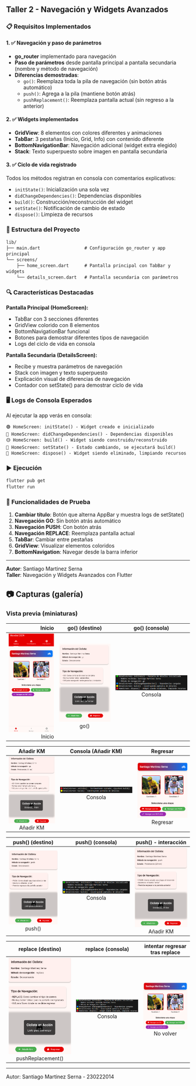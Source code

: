 ## Taller 2 - Navegación y Widgets Avanzados

### 📋 Requisitos Implementados

#### 1. ✅ Navegación y paso de parámetros
- **go_router** implementado para navegación
- **Paso de parámetros** desde pantalla principal a pantalla secundaria (nombre y método de navegación)
- **Diferencias demostradas**:
  - `go()`: Reemplaza toda la pila de navegación (sin botón atrás automático)
  - `push()`: Agrega a la pila (mantiene botón atrás)
  - `pushReplacement()`: Reemplaza pantalla actual (sin regreso a la anterior)

#### 2. ✅ Widgets implementados
- **GridView**: 8 elementos con colores diferentes y animaciones
- **TabBar**: 3 pestañas (Inicio, Grid, Info) con contenido diferente
- **BottomNavigationBar**: Navegación adicional (widget extra elegido)
- **Stack**: Texto superpuesto sobre imagen en pantalla secundaria

#### 3. ✅ Ciclo de vida registrado
Todos los métodos registran en consola con comentarios explicativos:
- `initState()`: Inicialización una sola vez
- `didChangeDependencies()`: Dependencias disponibles
- `build()`: Construcción/reconstrucción del widget
- `setState()`: Notificación de cambio de estado
- `dispose()`: Limpieza de recursos

### 📱 Estructura del Proyecto
```
lib/
├── main.dart                 # Configuración go_router y app principal
└── screens/
    ├── home_screen.dart      # Pantalla principal con TabBar y widgets
    └── details_screen.dart   # Pantalla secundaria con parámetros
```

### 🔍 Características Destacadas

**Pantalla Principal (HomeScreen):**
- TabBar con 3 secciones diferentes
- GridView colorido con 8 elementos
- BottomNavigationBar funcional
- Botones para demostrar diferentes tipos de navegación
- Logs del ciclo de vida en consola

**Pantalla Secundaria (DetailsScreen):**
- Recibe y muestra parámetros de navegación
- Stack con imagen y texto superpuesto
- Explicación visual de diferencias de navegación
- Contador con setState() para demostrar ciclo de vida

### 🖥️ Logs de Consola Esperados
Al ejecutar la app verás en consola:
```
🟢 HomeScreen: initState() - Widget creado e inicializado
🔵 HomeScreen: didChangeDependencies() - Dependencias disponibles
🟡 HomeScreen: build() - Widget siendo construido/reconstruido
🔴 HomeScreen: setState() - Estado cambiando, se ejecutará build()
🔴 HomeScreen: dispose() - Widget siendo eliminado, limpiando recursos
```

### ▶️ Ejecución
```bash
flutter pub get
flutter run
```

### 🎯 Funcionalidades de Prueba
1. **Cambiar título**: Botón que alterna AppBar y muestra logs de setState()
2. **Navegación GO**: Sin botón atrás automático
3. **Navegación PUSH**: Con botón atrás
4. **Navegación REPLACE**: Reemplaza pantalla actual
5. **TabBar**: Cambiar entre pestañas
6. **GridView**: Visualizar elementos coloridos
7. **BottomNavigation**: Navegar desde la barra inferior

---
**Autor**: Santiago Martinez Serna  
**Taller**: Navegación y Widgets Avanzados con Flutter

## 📷 Capturas (galería)

### Vista previa (miniaturas)

| Inicio | go() (destino) | go() (consola) |
|---:|:---:|:---:|
| ![Inicio](docs/screenshots/image.png) <br> Inicio | ![go](docs/screenshots/image-1.png) <br> go() | ![consola-go](docs/screenshots/image-2.png) <br> Consola |

| Añadir KM | Consola (Añadir KM) | Regresar |
|:---:|:---:|:---:|
| ![añadir](docs/screenshots/image-3.png) <br> Añadir KM | ![consola-add](docs/screenshots/image-4.png) <br> Consola | ![regresar](docs/screenshots/image-5.png) <br> Regresar |

| push() (destino) | push() (consola) | push() - interacción |
|:---:|:---:|:---:|
| ![push](docs/screenshots/image-7.png) <br> push() | ![consola-push](docs/screenshots/image-8.png) <br> Consola | ![push-add](docs/screenshots/image-9.png) <br> Añadir KM |

| replace (destino) | replace (consola) | intentar regresar tras replace |
|:---:|:---:|:---:|
| ![replace](docs/screenshots/image-13.png) <br> pushReplacement() | ![consola-replace](docs/screenshots/image-14.png) <br> Consola | ![no-regresar](docs/screenshots/image-17.png) <br> No volver |


---
Autor: Santiago Martinez Serna - 230222014
